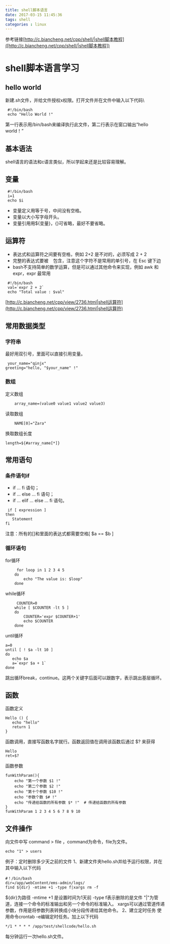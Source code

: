 ```yaml
---
title: shell脚本语言
date: 2017-03-15 11:45:36
tags: shell
categories : linux
---
```

参考链接[http://c.biancheng.net/cpp/shell/|shell脚本教程]([http://c.biancheng.net/cpp/shell/|shell脚本教程])
# shell脚本语言学习 
## hello world 
新建.sh文件，并给文件授权x权限。打开文件并在文件中输入以下代码\\ 
```
 #!/bin/bash
 echo "Hello World !"
```
第一行表示用/bin/bash来编译执行此文件，第二行表示在窗口输出“hello world！”
## 基本语法 
shell语言的语法和c语言类似，所以学起来还是比较容易理解。
## 变量
```
 #!/bin/bash
 i=1
 echo $i
```
  - 变量定义用等于号，中间没有空格。
  - 变量以大小写字母开头。
  - 变量引用用${变量}，{}可省略，最好不要省略。
## 运算符 
  - 表达式和运算符之间要有空格，例如 2+2 是不对的，必须写成 2 + 2
  - 完整的表达式要被 ` ` 包含，注意这个字符不是常用的单引号，在 Esc 键下边
  - bash不支持简单的数学运算，但是可以通过其他命令来实现，例如 awk 和 expr，expr 最常用
```
 #!/bin/bash
 val=`expr 2 + 2`
 echo "Total value : $val"
```
[http://c.biancheng.net/cpp/view/2736.html|shell运算符](http://c.biancheng.net/cpp/view/2736.html|shell运算符)
## 常用数据类型 
### 字符串 
最好用双引号，里面可以直接引用变量。
```
 your_name="qinjx"
greeting="hello, "$your_name" !"
```
### 数组 
定义数组
```
    array_name=(value0 value1 value2 value3)
```
读取数组
```
    NAME[0]="Zara"
```
换取数组长度
```
length=${#array_name[*]}
```
## 常用语句
### 条件语句if 
  - if ... fi 语句；
  - if ... else ... fi 语句；
  - if ... elif ... else ... fi 语句。
```
 if [ expression ]
then
   Statement
fi
```
注意：所有的[]和里面的表达式都需要空格[ $a == $b ]
### 循环语句 
for循环
```
     for loop in 1 2 3 4 5
    do
        echo "The value is: $loop"
    done
```
while循环
```
     COUNTER=0
    while [ $COUNTER -lt 5 ]
    do
        COUNTER='expr $COUNTER+1'
        echo $COUNTER
    done    
```
until循环
```
a=0
until [ ! $a -lt 10 ]
do
   echo $a
   a=`expr $a + 1`
done
```
跳出循环break，continue。这两个关键字后面可以跟数字，表示跳出基层循环。
## 函数 
函数定义
```
Hello () {
   echo "hello"
   return 1
}
```
函数调用，直接写函数名字就行。函数返回值在调用该函数后通过 $? 来获得
```
Hello
ret=$?
```
函数参数
```
funWithParam(){
    echo "第一个参数 $1 !"
    echo "第二个参数 $2 !"
    echo "第十个参数 $10 !"
    echo "参数个数 $# !"  
    echo "传递给函数的所有参数 $* !"  # 传递给函数的所有参数
}
funWithParam 1 2 3 4 5 6 7 8 9 10
```
## 文件操作 
向文件中写 command > file ，command为命令，file为文件。
```
echo "1" > users
```
例子：定时删除多少天之前的文件
1、新建文件夹hello.sh并给予运行权限，并在其中输入以下代码
```
#！/bin/bash
dir=/app/webContent/ems-admin/logs/
find ${dir} -mtime +1 -type f|xargs rm -f
```
${dir}为路径
-mtime +1 是设置时间为1天前
-type f表示删除的是文件
"|"为管道，连接一个命令的标准输出和另一个命令的标准输入。
xargs可以通过管道传递参数，作用是将参数列表转换成小块分段传递给其他命令。
2、建立定时任务
使用命令crontab -e编辑定时任务。加上以下代码
```
*/1 * * * * /app/test/shellcode/hello.sh
```
每分钟运行一次hello.sh文件。